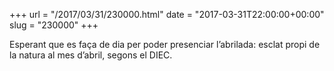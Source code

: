 +++
url = "/2017/03/31/230000.html"
date = "2017-03-31T22:00:00+00:00"
slug = "230000"
+++

Esperant que es faça de dia per poder presenciar l’abrilada: esclat propi de la natura al mes d’abril, segons el DIEC.

